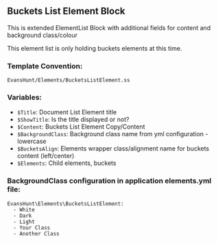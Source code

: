 ## Buckets List Element Block

This is extended ElementList Block with additional fields for content and background class/colour

This element list is only holding buckets elements at this time.

### Template Convention:

`EvansHunt/Elements/BucketsListElement.ss`

### Variables:

- `$Title`: Document List Element title
- `$ShowTitle`: Is the title displayed or not?
- `$Content`: Buckets List Element Copy/Content
- `$BackgroundClass`: Background class name from yml configuration - lowercase
- `$BucketsAlign`: Elements wrapper class/alignment name for buckets content (left/center)
- `$Elements`: Child elements, buckets

### BackgroundClass configuration in application elements.yml file:

```
EvansHunt\Elements\BucketsListElement:
  - White
  - Dark
  - Light
  - Your Class
  - Another Class
```
